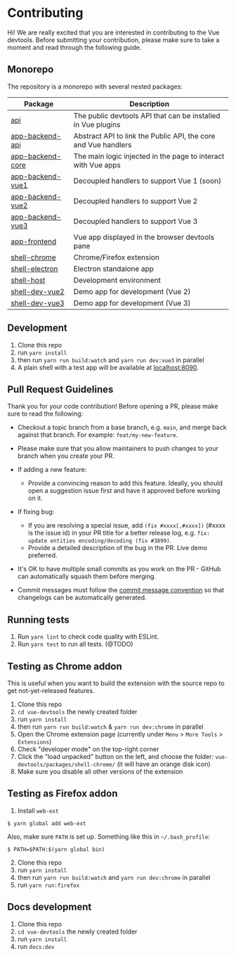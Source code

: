# Contributing

Hi! We are really excited that you are interested in contributing to the Vue devtools. Before submitting your contribution, please make sure to take a moment and read through the following guide.

## Monorepo

The repository is a monorepo with several nested packages:

|Package|Description|
|-------|-----------|
[api](https://github.com/vuejs/devtools/tree/main/packages/api) | The public devtools API that can be installed in Vue plugins |
[app-backend-api](https://github.com/vuejs/devtools/tree/main/packages/app-backend-api) | Abstract API to link the Public API, the core and Vue handlers |
[app-backend-core](https://github.com/vuejs/devtools/tree/main/packages/app-backend-core) | The main logic injected in the page to interact with Vue apps |
[app-backend-vue1](https://github.com/vuejs/devtools/tree/main/packages/app-backend-vue1) | Decoupled handlers to support Vue 1 (soon) |
[app-backend-vue2](https://github.com/vuejs/devtools/tree/main/packages/app-backend-vue2) | Decoupled handlers to support Vue 2 |
[app-backend-vue3](https://github.com/vuejs/devtools/tree/main/packages/app-backend-vue3) | Decoupled handlers to support Vue 3 |
[app-frontend](https://github.com/vuejs/devtools/tree/main/packages/app-frontend) | Vue app displayed in the browser devtools pane |
[shell-chrome](https://github.com/vuejs/devtools/tree/main/packages/shell-chrome) | Chrome/Firefox extension |
[shell-electron](https://github.com/vuejs/devtools/tree/main/packages/shell-electron) | Electron standalone app |
[shell-host](https://github.com/vuejs/devtools/tree/main/packages/shell-host) | Development environment |
[shell-dev-vue2](https://github.com/vuejs/devtools/tree/main/packages/shell-dev-vue2) | Demo app for development (Vue 2) |
[shell-dev-vue3](https://github.com/vuejs/devtools/tree/main/packages/shell-dev-vue3) | Demo app for development (Vue 3) |


## Development

1. Clone this repo
2. run `yarn install`
3. then run `yarn run build:watch` and `yarn run dev:vue3` in parallel
4. A plain shell with a test app will be available at [localhost:8090](http://localhost:8090/).

## Pull Request Guidelines

Thank you for your code contribution! Before opening a PR, please make sure to read the following:

- Checkout a topic branch from a base branch, e.g. `main`, and merge back against that branch. For example: `feat/my-new-feature`.

- Please make sure that you allow maintainers to push changes to your branch when you create your PR.

- If adding a new feature:

  <!-- @TODO Add accompanying test case.-->
  - Provide a convincing reason to add this feature. Ideally, you should open a suggestion issue first and have it approved before working on it.

- If fixing bug:

  - If you are resolving a special issue, add `(fix #xxxx[,#xxxx])` (#xxxx is the issue id) in your PR title for a better release log, e.g. `fix: update entities encoding/decoding (fix #3899)`.
  - Provide a detailed description of the bug in the PR. Live demo preferred.
  <!-- @TODO - Add appropriate test coverage if applicable.-->

- It's OK to have multiple small commits as you work on the PR - GitHub can automatically squash them before merging.

<!-- @TODO - Make sure tests pass!-->

- Commit messages must follow the [commit message convention](./.github/commit-convention.md) so that changelogs can be automatically generated.

## Running tests

1. Run `yarn lint` to check code quality with ESLint.
2. Run `yarn test` to run all tests. (@TODO)

## Testing as Chrome addon

This is useful when you want to build the extension with the source repo to get not-yet-released features.

1. Clone this repo
2. `cd vue-devtools` the newly created folder
3. run `yarn install`
4. then run `yarn run build:watch` & `yarn run dev:chrome` in parallel
5. Open the Chrome extension page (currently under `Menu` > `More Tools` > `Extensions`)
6. Check "developer mode" on the top-right corner
7. Click the "load unpacked" button on the left, and choose the folder: `vue-devtools/packages/shell-chrome/` (it will have an orange disk icon)
8. Make sure you disable all other versions of the extension

## Testing as Firefox addon

1. Install `web-ext`

  ~~~~
  $ yarn global add web-ext
  ~~~~

  Also, make sure `PATH` is set up. Something like this in `~/.bash_profile`:

  ~~~~
  $ PATH=$PATH:$(yarn global bin)
  ~~~~

2. Clone this repo
3. run `yarn install`
4. then run `yarn run build:watch` and `yarn run dev:chrome` in parallel
5. run `yarn run:firefox`

## Docs development

1. Clone this repo
2. `cd vue-devtools` the newly created folder
3. run `yarn install`
4. run `docs:dev`